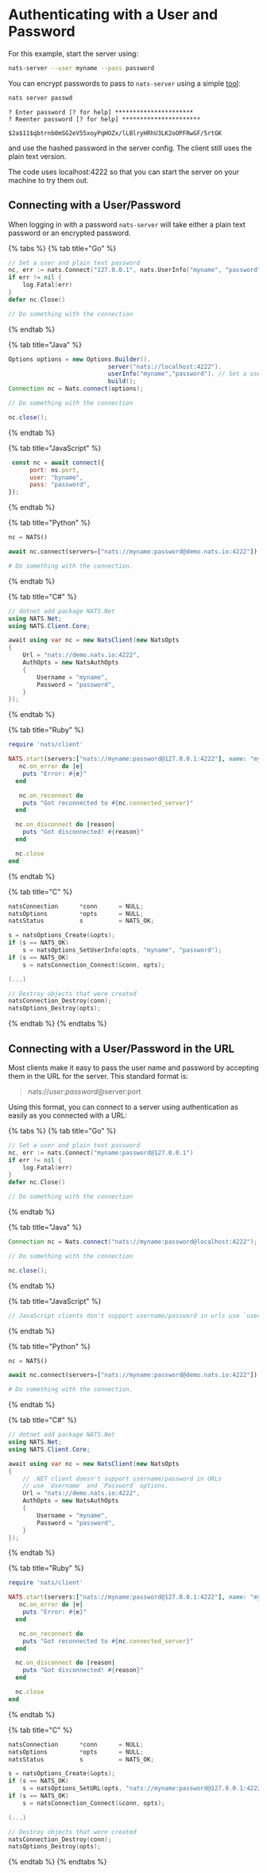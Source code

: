 # Authenticating with a User and Password

For this example, start the server using:

```bash
nats-server --user myname --pass password
```

You can encrypt passwords to pass to `nats-server` using a simple [tool](../../../nats-tools/nats\_cli/):

```bash
nats server passwd
```

```
? Enter password [? for help] **********************
? Reenter password [? for help] **********************

$2a$11$qbtrnb0mSG2eV55xoyPqHOZx/lLBlryHRhU3LK2oOPFRwGF/5rtGK
```

and use the hashed password in the server config. The client still uses the plain text version.

The code uses localhost:4222 so that you can start the server on your machine to try them out.

## Connecting with a User/Password

When logging in with a password `nats-server` will take either a plain text password or an encrypted password.

{% tabs %}
{% tab title="Go" %}
```go
// Set a user and plain text password
nc, err := nats.Connect("127.0.0.1", nats.UserInfo("myname", "password"))
if err != nil {
    log.Fatal(err)
}
defer nc.Close()

// Do something with the connection
```
{% endtab %}

{% tab title="Java" %}
```java
Options options = new Options.Builder().
                            server("nats://localhost:4222").
                            userInfo("myname","password"). // Set a user and plain text password
                            build();
Connection nc = Nats.connect(options);

// Do something with the connection

nc.close();
```
{% endtab %}

{% tab title="JavaScript" %}
```javascript
 const nc = await connect({
      port: ns.port,
      user: "byname",
      pass: "password",
});
```
{% endtab %}

{% tab title="Python" %}
```python
nc = NATS()

await nc.connect(servers=["nats://myname:password@demo.nats.io:4222"])

# Do something with the connection.
```
{% endtab %}

{% tab title="C#" %}
```csharp
// dotnet add package NATS.Net
using NATS.Net;
using NATS.Client.Core;

await using var nc = new NatsClient(new NatsOpts
{
    Url = "nats://demo.nats.io:4222",
    AuthOpts = new NatsAuthOpts
    {
        Username = "myname",
        Password = "password",
    }
});
```
{% endtab %}

{% tab title="Ruby" %}
```ruby
require 'nats/client'

NATS.start(servers:["nats://myname:password@127.0.0.1:4222"], name: "my-connection") do |nc|
   nc.on_error do |e|
    puts "Error: #{e}"
  end

   nc.on_reconnect do
    puts "Got reconnected to #{nc.connected_server}"
  end

  nc.on_disconnect do |reason|
    puts "Got disconnected! #{reason}"
  end

  nc.close
end
```
{% endtab %}

{% tab title="C" %}
```c
natsConnection      *conn      = NULL;
natsOptions         *opts      = NULL;
natsStatus          s          = NATS_OK;

s = natsOptions_Create(&opts);
if (s == NATS_OK)
    s = natsOptions_SetUserInfo(opts, "myname", "password");
if (s == NATS_OK)
    s = natsConnection_Connect(&conn, opts);

(...)

// Destroy objects that were created
natsConnection_Destroy(conn);
natsOptions_Destroy(opts);
```
{% endtab %}
{% endtabs %}

## Connecting with a User/Password in the URL

Most clients make it easy to pass the user name and password by accepting them in the URL for the server. This standard format is:

> nats://_user_:_password_@server:port

Using this format, you can connect to a server using authentication as easily as you connected with a URL:

{% tabs %}
{% tab title="Go" %}
```go
// Set a user and plain text password
nc, err := nats.Connect("myname:password@127.0.0.1")
if err != nil {
    log.Fatal(err)
}
defer nc.Close()

// Do something with the connection
```
{% endtab %}

{% tab title="Java" %}
```java
Connection nc = Nats.connect("nats://myname:password@localhost:4222");

// Do something with the connection

nc.close();
```
{% endtab %}

{% tab title="JavaScript" %}
```javascript
// JavaScript clients don't support username/password in urls use `user` and `pass` options.
```
{% endtab %}

{% tab title="Python" %}
```python
nc = NATS()

await nc.connect(servers=["nats://myname:password@demo.nats.io:4222"])

# Do something with the connection.
```
{% endtab %}

{% tab title="C#" %}
```csharp
// dotnet add package NATS.Net
using NATS.Net;
using NATS.Client.Core;

await using var nc = new NatsClient(new NatsOpts
{
    // .NET client doesn't support username/password in URLs
    // use `Username` and `Password` options.
    Url = "nats://demo.nats.io:4222",
    AuthOpts = new NatsAuthOpts
    {
        Username = "myname",
        Password = "password",
    }
});
```
{% endtab %}

{% tab title="Ruby" %}
```ruby
require 'nats/client'

NATS.start(servers:["nats://myname:password@127.0.0.1:4222"], name: "my-connection") do |nc|
   nc.on_error do |e|
    puts "Error: #{e}"
  end

   nc.on_reconnect do
    puts "Got reconnected to #{nc.connected_server}"
  end

  nc.on_disconnect do |reason|
    puts "Got disconnected! #{reason}"
  end

  nc.close
end
```
{% endtab %}

{% tab title="C" %}
```c
natsConnection      *conn      = NULL;
natsOptions         *opts      = NULL;
natsStatus          s          = NATS_OK;

s = natsOptions_Create(&opts);
if (s == NATS_OK)
    s = natsOptions_SetURL(opts, "nats://myname:password@127.0.0.1:4222");
if (s == NATS_OK)
    s = natsConnection_Connect(&conn, opts);

(...)

// Destroy objects that were created
natsConnection_Destroy(conn);
natsOptions_Destroy(opts);
```
{% endtab %}
{% endtabs %}
